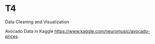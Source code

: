 # T4
Data Cleaning and Visualization

Avocado Data in Kaggle
https://www.kaggle.com/neuromusic/avocado-prices.
